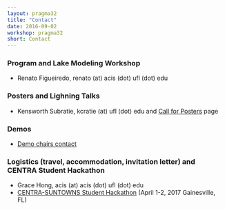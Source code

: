 ```yaml
---
layout: pragma32
title: "Contact"
date: 2016-09-02
workshop: pragma32
short: Contact
---
```


### Program and Lake Modeling Workshop

* Renato Figueiredo, renato (at) acis (dot) ufl (dot) edu
<p>
</p>

### Posters and Lighning Talks

* Kensworth Subratie, kcratie (at) ufl (dot) edu and [Call for Posters](http://www.pragma-grid.net/pragma32-CallForPosters/) page
<p>
</p>

### Demos

* [Demo chairs contact](http://www.pragma-grid.net/pragma32-CallForDemos/) 
<p>
</p> 

### Logistics (travel, accommodation, invitation letter) and CENTRA Student Hackathon

* Grace Hong, acis (at) acis (dot) ufl (dot) edu
* [CENTRA-SUNTOWNS Student Hackathon](http://www.globalcentra.org/hackathon2017/) (April 1-2, 2017 Gainesville, FL)
